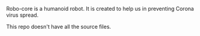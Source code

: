 Robo-core is a humanoid robot. It is created to help us in preventing Corona virus spread.

This repo doesn't have all the source files.
